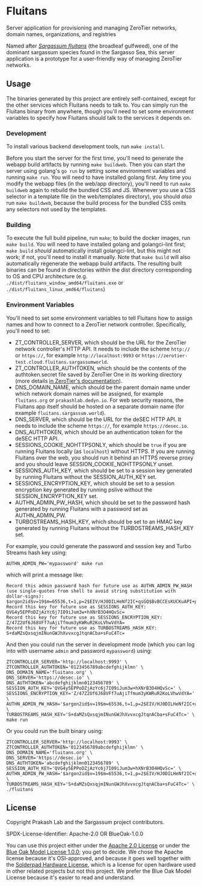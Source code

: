 # Fluitans

Server application for provisioning and managing ZeroTier networks, domain names, organizations, and registries

Named after [_Sargassum fluitans_](https://www.algaebase.org/search/species/detail/?tc=accept&species_id=825) (the broadleaf gulfweed), one of the dominant sargassum species found in the Sargasso Sea, this server application is a prototype for a user-friendly way of managing ZeroTier networks.

## Usage

The binaries generated by this project are entirely self-contained, except for the other services which Fluitans needs to talk to. You can simply run the Fluitans binary from anywhere, though you'll need to set some environment variables to specify how Fluitans should talk to the services it depends on.

### Development

To install various backend development tools, run `make install`.

Before you start the server for the first time, you'll need to generate the webapp build artifacts by running `make buildweb`. Then you can start the server using golang's `go run` by setting some environment variables and running `make run`. You will need to have installed golang first. Any time you modify the webapp files (in the web/app directory), you'll need to run `make buildweb` again to rebuild the bundled CSS and JS. Whenever you use a CSS selector in a template file (in the web/templates directory), you should *also* run `make buildweb`, because the build process for the bundled CSS omits any selectors not used by the templates.

### Building

To execute the full build pipeline, run `make`; to build the docker images, run `make build`. You will need to have installed golang and golangci-lint first; `make build` *should* automatically install golangci-lint, but this might not work; if not, you'll need to install it manually. Note that `make build` will also automatically regenerate the webapp build artifacts. The resulting built binaries can be found in directories within the dist directory corresponding to OS and CPU architecture (e.g. `./dist/fluitans_window_amd64/fluitans.exe` or `./dist/fluitans_linux_amd64/fluitans`)

### Environment Variables

You'll need to set some environment variables to tell Fluitans how to assign names and how to connect to a ZeroTier network controller. Specifically, you'll need to set:

- ZT_CONTROLLER_SERVER, which should be the URL for the ZeroTier network controller's HTTP API. It needs to include the scheme `http://` or `https://`, for example `http://localhost:9993` or `https://zerotier-test.cloud.fluitans.sargassumworld`.
- ZT_CONTROLLER_AUTHTOKEN, which should be the contents of the authtoken.secret file saved by ZeroTier One in its working directory (more details [in ZeroTier's documentation](https://docs.zerotier.com/zerotier/zerotier.conf/)).
- DNS_DOMAIN_NAME, which should be the parent domain name under which network domain names will be assigned, for example `fluitans.org` or `prakashlab.dedyn.io`. For web security reasons, the Fluitans app itself should be hosted on a separate domain name (for example `fluitans.sargassum.world`).
- DNS_SERVER, which should be the URL for the deSEC HTTP API. It needs to include the scheme `https://`, for example `https://desec.io`.
- DNS_AUTHTOKEN, which should be an authentication token for the deSEC HTTP API.
- SESSIONS_COOKIE_NOHTTPSONLY, which should be `true` if you are running Fluitans locally (as `localhost`) without HTTPS. If you are running Fluitans over the web, you should run it behind an HTTPS reverse proxy and you should leave SESSION_COOKIE_NOHTTPSONLY unset.
- SESSIONS_AUTH_KEY, which should be set to a session key generated by running Fluitans without the SESSION_AUTH_KEY set.
- SESSIONS_ENCRYPTION_KEY, which should be set to a session encryption key generated by running pslive without the SESSION_ENCRYPTION_KEY set.
- AUTHN_ADMIN_PW_HASH, which should be set to the password hash generated by running Fluitans with a password set as AUTHN_ADMIN_PW.
- TURBOSTREAMS_HASH_KEY, which should be set to an HMAC key generated by running Fluitans without the TURBOSTREAMS_HASH_KEY set.

For example, you could generate the password and session key and Turbo Streams hash key using:
```
AUTHN_ADMIN_PW='mypassword' make run
```
which will print a message like:
```
Record this admin password hash for future use as AUTHN_ADMIN_PW_HASH
(use single-quotes from shell to avoid string substitution with dollar-signs):
$argon2id$v=19$m=65536,t=1,p=2$EIV/HJ0DILHeNf2IC+qsGQ$BvBCCEsKUCKuAPI+pzM+sbCy/pdQdOF/FmHwx/yIusU
Record this key for future use as SESSIONS_AUTH_KEY: QVG4y5EPPoDZjAzYc6j7I09iJum3w+hXNrB3O4HQvSc=
Record this key for future use as SESSIONS_ENCRYPTION_KEY: Z/47Z2Uf6J68VFf7uAjiTfmum3yKWRuR2KoLVhwVdYA=
Record this key for future use as TURBOSTREAMS_HASH_KEY: S+daMZsQxsqjmINunGWJhXvvxcgJtqnACba+sFuC4Tc=
```

And then you could run the server in development mode (which you can log into with username `admin` and password `mypassword`) using:
```
ZTCONTROLLER_SERVER='http://localhost:9993' \
ZTCONTROLLER_AUTHTOKEN='0123456789abcdefghijklmn' \
DNS_DOMAIN_NAME='fluitans.org' \
DNS_SERVER='https://desec.io' \
DNS_AUTHTOKEN='abcdefghijklmn0123456789' \
SESSION_AUTH_KEY='QVG4y5EPPoDZjAzYc6j7I09iJum3w+hXNrB3O4HQvSc=' \
SESSIONS_ENCRYPTION_KEY='Z/47Z2Uf6J68VFf7uAjiTfmum3yKWRuR2KoLVhwVdYA=' \
AUTHN_ADMIN_PW_HASH='$argon2id$v=19$m=65536,t=1,p=2$EIV/HJ0DILHeNf2IC+qsGQ$BvBCCEsKUCKuAPI+pzM+sbCy/pdQdOF/FmHwx/yIusU' \
TURBOSTREAMS_HASH_KEY='S+daMZsQxsqjmINunGWJhXvvxcgJtqnACba+sFuC4Tc=' \
make run
```

Or you could run the built binary using:
```
ZTCONTROLLER_SERVER='http://localhost:9993' \
ZTCONTROLLER_AUTHTOKEN='0123456789abcdefghijklmn' \
DNS_DOMAIN_NAME='fluitans.org' \
DNS_SERVER='https://desec.io' \
DNS_AUTHTOKEN='abcdefghijklmn0123456789' \
SESSION_AUTH_KEY='QVG4y5EPPoDZjAzYc6j7I09iJum3w+hXNrB3O4HQvSc=' \
AUTHN_ADMIN_PW_HASH='$argon2id$v=19$m=65536,t=1,p=2$EIV/HJ0DILHeNf2IC+qsGQ$BvBCCEsKUCKuAPI+pzM+sbCy/pdQdOF/FmHwx/yIusU' \
TURBOSTREAMS_HASH_KEY='S+daMZsQxsqjmINunGWJhXvvxcgJtqnACba+sFuC4Tc=' \
./fluitans
```

## License

Copyright Prakash Lab and the Sargassum project contributors.

SPDX-License-Identifier: Apache-2.0 OR BlueOak-1.0.0

You can use this project either under the [Apache 2.0 License](https://www.apache.org/licenses/LICENSE-2.0) or under the [Blue Oak Model License 1.0.0](https://blueoakcouncil.org/license/1.0.0); you get to decide. We chose the Apache license because it's OSI-approved, and because it goes well together with the [Solderpad Hardware License](http://solderpad.org/licenses/SHL-2.1/), which is a license for open hardware used in other related projects but not this project. We prefer the Blue Oak Model License because it's easier to read and understand.
